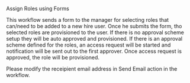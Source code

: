 Assign Roles using Forms

This workflow sends a form to the manager for selecting roles that can/need to be added to a new hire user. Once he submits the form, tho selected roles are provisioned to the user. If there is no approval scheme setup they will be auto approved and provisioned. If there is an approval scheme defined for the roles, an access request will be started and notification will be sent out to the first approver. Once access request is approved, the role will be provisioned.

Please modify the receipient email address in Send Email action in the workflow.
